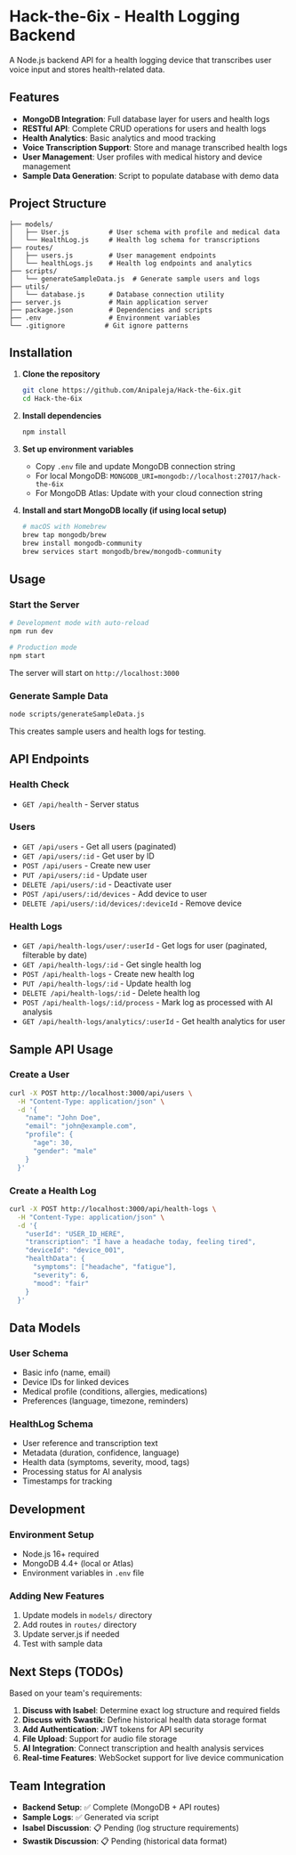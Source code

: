 # Hack-the-6ix - Health Logging Backend

A Node.js backend API for a health logging device that transcribes user voice input and stores health-related data.

## Features

- **MongoDB Integration**: Full database layer for users and health logs
- **RESTful API**: Complete CRUD operations for users and health logs  
- **Health Analytics**: Basic analytics and mood tracking
- **Voice Transcription Support**: Store and manage transcribed health logs
- **User Management**: User profiles with medical history and device management
- **Sample Data Generation**: Script to populate database with demo data

## Project Structure

```
├── models/
│   ├── User.js          # User schema with profile and medical data
│   └── HealthLog.js     # Health log schema for transcriptions
├── routes/
│   ├── users.js         # User management endpoints
│   └── healthLogs.js    # Health log endpoints and analytics
├── scripts/
│   └── generateSampleData.js  # Generate sample users and logs
├── utils/
│   └── database.js      # Database connection utility
├── server.js            # Main application server
├── package.json         # Dependencies and scripts
├── .env                 # Environment variables
└── .gitignore          # Git ignore patterns
```

## Installation

1. **Clone the repository**
   ```bash
   git clone https://github.com/Anipaleja/Hack-the-6ix.git
   cd Hack-the-6ix
   ```

2. **Install dependencies**
   ```bash
   npm install
   ```

3. **Set up environment variables**
   - Copy `.env` file and update MongoDB connection string
   - For local MongoDB: `MONGODB_URI=mongodb://localhost:27017/hack-the-6ix`
   - For MongoDB Atlas: Update with your cloud connection string

4. **Install and start MongoDB locally (if using local setup)**
   ```bash
   # macOS with Homebrew
   brew tap mongodb/brew
   brew install mongodb-community
   brew services start mongodb/brew/mongodb-community
   ```

## Usage

### Start the Server

```bash
# Development mode with auto-reload
npm run dev

# Production mode
npm start
```

The server will start on `http://localhost:3000`

### Generate Sample Data

```bash
node scripts/generateSampleData.js
```

This creates sample users and health logs for testing.

## API Endpoints

### Health Check
- `GET /api/health` - Server status

### Users
- `GET /api/users` - Get all users (paginated)
- `GET /api/users/:id` - Get user by ID
- `POST /api/users` - Create new user
- `PUT /api/users/:id` - Update user
- `DELETE /api/users/:id` - Deactivate user
- `POST /api/users/:id/devices` - Add device to user
- `DELETE /api/users/:id/devices/:deviceId` - Remove device

### Health Logs
- `GET /api/health-logs/user/:userId` - Get logs for user (paginated, filterable by date)
- `GET /api/health-logs/:id` - Get single health log
- `POST /api/health-logs` - Create new health log
- `PUT /api/health-logs/:id` - Update health log
- `DELETE /api/health-logs/:id` - Delete health log
- `POST /api/health-logs/:id/process` - Mark log as processed with AI analysis
- `GET /api/health-logs/analytics/:userId` - Get health analytics for user

## Sample API Usage

### Create a User
```bash
curl -X POST http://localhost:3000/api/users \
  -H "Content-Type: application/json" \
  -d '{
    "name": "John Doe",
    "email": "john@example.com",
    "profile": {
      "age": 30,
      "gender": "male"
    }
  }'
```

### Create a Health Log
```bash
curl -X POST http://localhost:3000/api/health-logs \
  -H "Content-Type: application/json" \
  -d '{
    "userId": "USER_ID_HERE",
    "transcription": "I have a headache today, feeling tired",
    "deviceId": "device_001",
    "healthData": {
      "symptoms": ["headache", "fatigue"],
      "severity": 6,
      "mood": "fair"
    }
  }'
```

## Data Models

### User Schema
- Basic info (name, email)
- Device IDs for linked devices
- Medical profile (conditions, allergies, medications)
- Preferences (language, timezone, reminders)

### HealthLog Schema
- User reference and transcription text
- Metadata (duration, confidence, language)
- Health data (symptoms, severity, mood, tags)
- Processing status for AI analysis
- Timestamps for tracking

## Development

### Environment Setup
- Node.js 16+ required
- MongoDB 4.4+ (local or Atlas)
- Environment variables in `.env` file

### Adding New Features
1. Update models in `models/` directory
2. Add routes in `routes/` directory  
3. Update server.js if needed
4. Test with sample data

## Next Steps (TODOs)

Based on your team's requirements:

1. **Discuss with Isabel**: Determine exact log structure and required fields
2. **Discuss with Swastik**: Define historical health data storage format
3. **Add Authentication**: JWT tokens for API security
4. **File Upload**: Support for audio file storage
5. **AI Integration**: Connect transcription and health analysis services
6. **Real-time Features**: WebSocket support for live device communication

## Team Integration

- **Backend Setup**: ✅ Complete (MongoDB + API routes)
- **Sample Logs**: ✅ Generated via script
- **Isabel Discussion**: 📋 Pending (log structure requirements)
- **Swastik Discussion**: 📋 Pending (historical data format)
